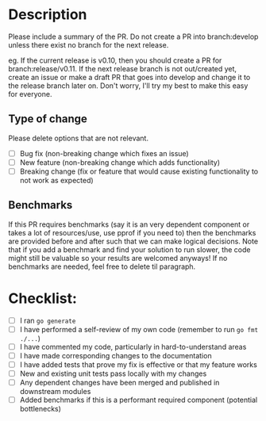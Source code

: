 # Description

Please include a summary of the PR. Do not create a PR into branch:develop unless there exist no branch for the next release.

eg. If the current release is v0.10, then you should create a PR for branch:release/v0.11. If the next release branch is not out/created yet, create an issue or make a draft PR that goes into develop and change it to the release branch later on. Don't worry, I'll try my best to make this easy for everyone.

## Type of change

Please delete options that are not relevant.

- [ ] Bug fix (non-breaking change which fixes an issue)
- [ ] New feature (non-breaking change which adds functionality)
- [ ] Breaking change (fix or feature that would cause existing functionality to not work as expected)

## Benchmarks
If this PR requires benchmarks (say it is an very dependent component or takes a lot of resources/use, use pprof if you need to) then the benchmarks are provided before and after such that we can make logical decisions.
Note that if you add a benchmark and find your solution to run slower, the code might still be valuable so your results are welcomed anyways!
If no benchmarks are needed, feel free to delete til paragraph.

# Checklist:

- [ ] I ran `go generate`
- [ ] I have performed a self-review of my own code (remember to run `go fmt ./...`)
- [ ] I have commented my code, particularly in hard-to-understand areas
- [ ] I have made corresponding changes to the documentation
- [ ] I have added tests that prove my fix is effective or that my feature works
- [ ] New and existing unit tests pass locally with my changes
- [ ] Any dependent changes have been merged and published in downstream modules
- [ ] Added benchmarks if this is a performant required component (potential bottlenecks)
